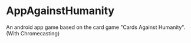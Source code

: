 # AppAgainstHumanity
An android app game based on the card game "Cards Against Humanity". (With Chromecasting)
